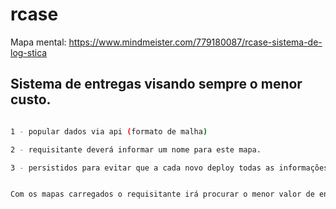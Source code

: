 # rcase


Mapa mental: https://www.mindmeister.com/779180087/rcase-sistema-de-log-stica

## Sistema de entregas visando sempre o menor custo.

```bash

1 - popular dados via api (formato de malha)

2 - requisitante deverá informar um nome para este mapa.

3 - persistidos para evitar que a cada novo deploy todas as informações desapareçam.

```

```bash

Com os mapas carregados o requisitante irá procurar o menor valor de entrega e seu caminho, para isso ele passará o mapa, nome do ponto de origem, nome do ponto de destino, autonomia ex (km/l) e o valor do litro do combustível ex R$ 2,50.

```
